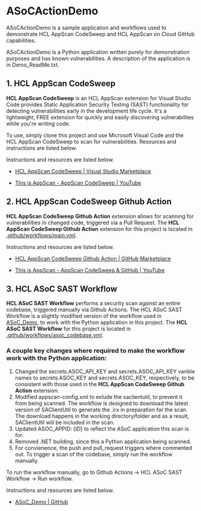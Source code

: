 # ASoCActionDemo
ASoCActionDemo is a sample application and workflows used to demonstrate HCL AppScan CodeSweep and HCL AppScan on Cloud GitHub capabilities.

ASoCActionDemo is a Python application written purely for demonstration purposes and has known vulnerabilities. A description of the application is in Demo_ReadMe.txt.


## 1. HCL AppScan CodeSweep

**HCL AppScan CodeSweep** is an HCL AppScan extension for Visual Studio Code provides Static Application Security Testing (SAST) functionality for detecting vulnerabilities early in the development life cycle. It's a lightweight, FREE extension for quickly and easily discovering vulnerabilites while you're writing code.

To use, simply clone this project and use Microsoft Visual Code and the HCL AppScan CodeSweep to scan for vulnerabilities. Resources and instructions are listed below.


Instructions and resources are listed below.

* [HCL AppScan CodeSweep | Visual Studio Marketplace](https://marketplace.visualstudio.com/items?itemName=HCLTechnologies.hclappscancodesweep)

* [This is AppScan - AppScan CodeSweep | YouTube](https://www.youtube.com/watch?v=OgVGjpQAgQA&t=207s)


## 2. HCL AppScan CodeSweep Github Action
**HCL AppScan CodeSweep Github Action** extension allows for scanning for vulnerabilities in changed code, triggered via a Pull Request. The **HCL AppScan CodeSweep Github Action** extension for this project is located in [.github/workflows/main.yml](https://github.com/glhcl/ASoCActionDemo/blob/main/.github/workflows/main.yml). 

Instructions and resources are listed below.

* [HCL AppScan CodeSweep Github Action | GitHub Marketplace](https://www.youtube.com/watch?v=Ublu4zPAKtE)

* [This is AppScan - AppScan CodeSweep & GitHub | YouTube](https://www.youtube.com/watch?v=Ublu4zPAKtE)




## 3. HCL ASoC SAST Workflow
**HCL ASoC SAST Workflow** performs a security scan against an entire codebase, triggered manually via Github Actions. The HCL ASoC SAST Workflow is a slightly modified version of the workflow used in [ASoC_Demo](https://github.com/antonychiu2/ASoC_Demo), to work with the Python application in this project. The **HCL ASoC SAST Workflow** for this project is located in [.github/workflows/asoc_codebase.yml](https://github.com/glhcl/ASoCActionDemo/blob/main/.github/workflows/asoc_codebase.yml). 

### A couple key changes where required to make the workflow work with the Python application:
1. Changed the secrets.ASOC_API_KEY and secrets.ASOC_API_KEY varible names to secrets.ASOC_KEY and secrets.ASOC_KEY, respectively, to be consistent with those used in the **HCL AppScan CodeSweep Github Action** extension.
2. Modified appscan-config.xml to exlude the saclientutil, to prevent it from being scanned. The workflow is designed to download the latest version of SAClientUtil to generate the .irx in preparation for the scan. The download happens in the working directory/folder and as a result, SAClientUtil will be included in the scan.
3. Updated ASOC_APPID: [ID] to reflect the ASoC application this scan is for.
4. Removed .NET building, since this a Python application being scanned.
5. For convienence, the push and pull_request triggers where commented out. To trigger a scan of the codebase, simply run the workflow manually.

To run the workflow manually, go to Github Actions -> HCL ASoC SAST Workflow -> Run workflow.

Instructions and resources are listed below.

* [ASoC_Demo | GitHub](https://github.com/antonychiu2/ASoC_Demo)

